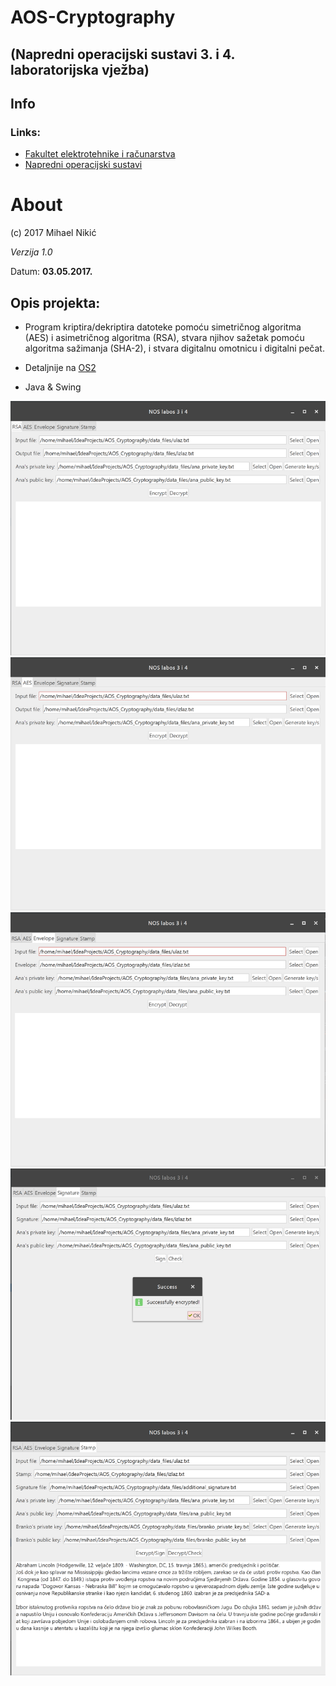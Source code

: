 # AOS-Cryptography
## (Napredni operacijski sustavi 3. i 4. laboratorijska vježba)

## Info
### Links:
* <a href="http://www.fer.unizg.hr">Fakultet elektrotehnike i računarstva</a>
* <a href="http://www.fer.unizg.hr/predmet/nos">Napredni operacijski sustavi</a>

# About
(c) 2017 Mihael Nikić

*Verzija 1.0*

Datum: **03.05.2017.**<br>

## Opis projekta:
* Program kriptira/dekriptira datoteke pomoću simetričnog algoritma (AES) i asimetričnog algoritma (RSA), stvara njihov sažetak pomoću algoritma sažimanja (SHA-2), i stvara digitalnu omotnicu i digitalni pečat.

* Detaljnije na <a href="http://www.zemris.fer.hr/predmeti/os2/">OS2</a>

* Java & Swing


![](assets/resized-0.png)
<br>
![](assets/resized-1.png)
<br>
![](assets/resized-2.png)
<br>
![](assets/resized-3.png)
<br>
![](assets/resized-4.png)




